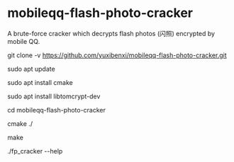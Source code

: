# mobileqq-flash-photo-cracker
A brute-force cracker which decrypts flash photos (闪照) encrypted by mobile QQ.

git clone -v https://github.com/yuxibenxi/mobileqq-flash-photo-cracker.git

sudo apt update

sudo apt install cmake

sudo apt install libtomcrypt-dev

cd mobileqq-flash-photo-cracker

cmake ./

make

./fp_cracker --help
